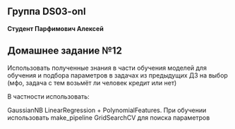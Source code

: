 ## Группа DS03-onl

__Студент Парфимович Алексей__

## Домашнее задание №12

Использовать полученные знания в части обучения моделей для обучения и подбора параметров в задачах из предыдущих ДЗ на выбор (мфо, задача с тем возьмёт ли человек кредит или нет)

В частности использовать:

GaussianNB
LinearRegression + PolynomialFeatures.
При обучении использовать make_pipeline
GridSearchCV для поиска параметров 